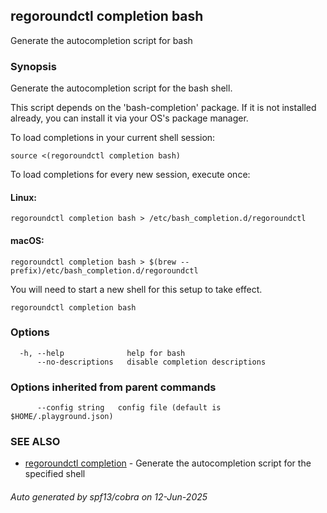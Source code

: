## regoroundctl completion bash

Generate the autocompletion script for bash

### Synopsis

Generate the autocompletion script for the bash shell.

This script depends on the 'bash-completion' package.
If it is not installed already, you can install it via your OS's package manager.

To load completions in your current shell session:

	source <(regoroundctl completion bash)

To load completions for every new session, execute once:

#### Linux:

	regoroundctl completion bash > /etc/bash_completion.d/regoroundctl

#### macOS:

	regoroundctl completion bash > $(brew --prefix)/etc/bash_completion.d/regoroundctl

You will need to start a new shell for this setup to take effect.


```
regoroundctl completion bash
```

### Options

```
  -h, --help              help for bash
      --no-descriptions   disable completion descriptions
```

### Options inherited from parent commands

```
      --config string   config file (default is $HOME/.playground.json)
```

### SEE ALSO

* [regoroundctl completion](regoroundctl_completion.md)	 - Generate the autocompletion script for the specified shell

###### Auto generated by spf13/cobra on 12-Jun-2025
